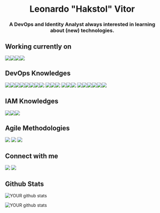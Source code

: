<h1 align="center">Leonardo "Hakstol" Vitor</h1>

<h3 align="center">A DevOps and Identity Analyst always interested in learning about (new) technologies.</h3>

<h2 align="left">Working currently on</h2>

<img src="https://img.shields.io/badge/Argo%20CD-1e0b3e?style=for-the-badge&logo=argo&logoColor=#d16044" /><img src="https://img.shields.io/badge/eslint-3A33D1?style=for-the-badge&logo=eslint&logoColor=white" /><img src="https://img.shields.io/badge/Go-00ADD8?style=for-the-badge&logo=go&logoColor=white" /><img src="https://img.shields.io/badge/Kubernetes-3069DE?style=for-the-badge&logo=kubernetes&logoColor=white" />

<h2 align="left">DevOps Knowledges</h2>

 <img src="https://img.shields.io/badge/Github%20Actions-282a2e?style=for-the-badge&logo=githubactions&logoColor=367cfe" /><img src="https://img.shields.io/badge/VirtualBox-21416b?style=for-the-badge&logo=VirtualBox&logoColor=white" /><img src="https://img.shields.io/badge/VMware-231f20?style=for-the-badge&logo=VMware&logoColor=white" /><img src="https://img.shields.io/badge/Vagrant-1868F2?style=for-the-badge&logo=Vagrant&logoColor=white" /><img src="https://img.shields.io/badge/Grafana-F2F4F9?style=for-the-badge&logo=grafana&logoColor=orange&labelColor=F2F4F9" /><img src="https://img.shields.io/badge/Metabase-509EE3?style=for-the-badge&logo=metabase&logoColor=fff" /><img src="https://img.shields.io/badge/SonarLint-CB2029?style=for-the-badge&logo=sonarlint&logoColor=white" /><img src="https://img.shields.io/badge/JavaScript-323330?style=for-the-badge&logo=javascript&logoColor=F7DF1E" />
<img src="https://img.shields.io/badge/Python-FFD43B?style=for-the-badge&logo=python&logoColor=blue" /><img src="https://img.shields.io/badge/Ansible-000000?style=for-the-badge&logo=ansible&logoColor=white" /><img src="https://img.shields.io/badge/Docker-2CA5E0?style=for-the-badge&logo=docker&logoColor=white" />
<img src="https://img.shields.io/badge/Nginx-009639?style=for-the-badge&logo=nginx&logoColor=white" /><img src="https://img.shields.io/badge/React-20232A?style=for-the-badge&logo=react&logoColor=61DAFB" /><img src="https://img.shields.io/badge/MongoDB-4EA94B?style=for-the-badge&logo=mongodb&logoColor=white" />
<img src="https://img.shields.io/badge/MySQL-005C84?style=for-the-badge&logo=mysql&logoColor=white" /><img src="https://img.shields.io/badge/Amazon_AWS-FF9900?style=for-the-badge&logo=amazonaws&logoColor=white" /><img src="https://img.shields.io/badge/Google_Cloud-4285F4?style=for-the-badge&logo=google-cloud&logoColor=white" /><img src="https://img.shields.io/badge/Terraform-7B42BC?style=for-the-badge&logo=terraform&logoColor=white" /><img src="https://img.shields.io/badge/circleci-343434?style=for-the-badge&logo=circleci&logoColor=white" /><img src="https://img.shields.io/badge/Postman-FF6C37?style=for-the-badge&logo=Postman&logoColor=white" />

<h2 align="left">IAM Knowledges</h2>

<img src="https://img.shields.io/badge/burpsuite-FF6633?style=for-the-badge&logo=burpsuite&logoColor=white" /><img src="https://img.shields.io/badge/JWT-000000?style=for-the-badge&logo=JSON%20web%20tokens&logoColor=white" /><img src="https://img.shields.io/badge/DATADOG-632CA6?style=for-the-badge&logo=datadog&logoColor=white" />

<h2 align="left">Agile Methodologies</h2>

<a><img src="https://img.shields.io/badge/Azure_DevOps-0078D7?style=for-the-badge&logo=azure-devops&logoColor=white"/></a> <a><img src="https://img.shields.io/badge/Trello-0052CC?style=for-the-badge&logo=trello&logoColor=white" /></a> <a><img src="https://img.shields.io/badge/Miro-050038?style=for-the-badge&logo=Miro&logoColor=white" /></a>

<h2 align="left">Connect with me</h2>

<a href="https://www.linkedin.com/in/leonardo-vitor-1476a31a2/" target="blank"><img src="https://img.shields.io/badge/LinkedIn-0077B5?style=for-the-badge&logo=linkedin&logoColor=white" /></a> <a href="https://pt.stackoverflow.com/users/195701/leonardo-vitor" target="blank"><img src="https://img.shields.io/badge/Stack_Overflow-FE7A16?style=for-the-badge&logo=stack-overflow&logoColor=white" /></a>

<h2 align="left">Github Stats</h2>

![YOUR github stats](https://github-readme-stats.vercel.app/api?username=hakstol&theme=dark)

![YOUR github stats](https://github-readme-stats.vercel.app/api/top-langs/?username=hakstol&hide=html&layout=compact&theme=dark)
